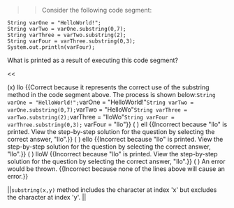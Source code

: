 >>Consider the following code segment:
<pre><code class="java language-java">String varOne = "HelloWorld!";
String varTwo = varOne.substring(0,7);
String varThree = varTwo.substring(2);
String varFour = varThree.substring(0,3);
System.out.println(varFour);
</code></pre>
<p>What is printed as a result of executing this code segment?</p> <<

(x) llo {{Correct because it represents the correct use of the substring method in the code segment above. The process is shown below:<code>String varOne = "HelloWorld!";</code>varOne = "HelloWorld!"<code>String varTwo = varOne.substring(0,7);</code>varTwo = "HelloWo"<code>String varThree = varTwo.substring(2);</code>varThree = "lloWo"<code>String varFour = varThree.substring(0,3);</code> varFour = "llo"}}
( ) ell {{Incorrect because "llo" is printed. View the step-by-step solution for the question by selecting the correct answer, "llo".}}
( ) ello {{Incorrect because "llo" is printed. View the step-by-step solution for the question by selecting the correct answer, "llo".}}
( ) lloW {{Incorrect because "llo" is printed. View the step-by-step solution for the question by selecting the correct answer, "llo".}}
( ) An error would be thrown. {{Incorrect because none of the lines above will cause an error.}}

||<code>substring(x,y)</code> method includes the character at index 'x' but excludes the character at index 'y'. ||
